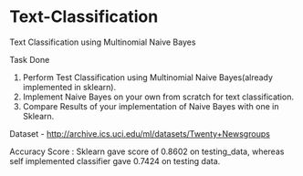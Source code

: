 # Text-Classification
Text Classification using Multinomial Naive Bayes

Task Done
1. Perform Test Classification using Multinomial Naive Bayes(already implemented in sklearn).
2. Implement Naive Bayes on your own from scratch for text classification. 
3. Compare Results of your implementation of Naive Bayes with one in Sklearn.

Dataset - http://archive.ics.uci.edu/ml/datasets/Twenty+Newsgroups

Accuracy Score :
Sklearn gave score of 0.8602 on testing_data, whereas self implemented classifier gave 0.7424 on testing data.
